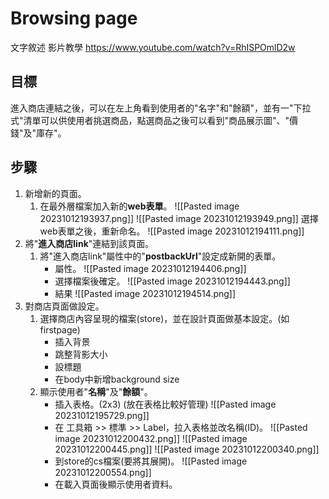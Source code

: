 # Browsing page
文字敘述 
影片教學 https://www.youtube.com/watch?v=RhISPOmlD2w

## 目標
進入商店連結之後，可以在左上角看到使用者的"名字"和"餘額"，並有一"下拉式"清單可以供使用者挑選商品，點選商品之後可以看到"商品展示圖"、"價錢"及"庫存"。

## 步驟
1. 新增新的頁面。
	1. 在最外層檔案加入新的**web表單**。
		![[Pasted image 20231012193937.png]]
		![[Pasted image 20231012193949.png]]
		選擇web表單之後，重新命名。
		![[Pasted image 20231012194111.png]]
2. 將"**進入商店link**"連結到該頁面。
	1. 將"進入商店link"屬性中的"**postbackUrl**"設定成新開的表單。
		* 屬性。
			![[Pasted image 20231012194406.png]]
		* 選擇檔案後確定。
			![[Pasted image 20231012194443.png]]
		* 結果
			![[Pasted image 20231012194514.png]]
3. 對商店頁面做設定。
	1. 選擇商店內容呈現的檔案(store)，並在設計頁面做基本設定。(如firstpage)
		* 插入背景
		* 跳整背影大小
		* 設標題
		* 在body中新增background size
	2. 顯示使用者"**名稱**"及"**餘額**"。
		* 插入表格。(2x3) (放在表格比較好管理)
			![[Pasted image 20231012195729.png]]
		* 在 工具箱 >> 標準 >> Label，拉入表格並改名稱(ID)。
			![[Pasted image 20231012200432.png]]
			![[Pasted image 20231012200445.png]]
			![[Pasted image 20231012200340.png]]
		* 到store的cs檔案(要將其展開)。
			![[Pasted image 20231012200554.png]]
		* 在載入頁面後顯示使用者資料。
			
